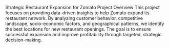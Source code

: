 Strategic Restaurant Expansion for Zomato
Project Overview
This project focuses on providing data-driven insights to help Zomato expand its restaurant network. By analyzing customer behavior, competitive landscape, socio-economic factors, and geographical patterns, we identify the best locations for new restaurant openings. The goal is to ensure successful expansion and improve profitability through targeted, strategic decision-making.

